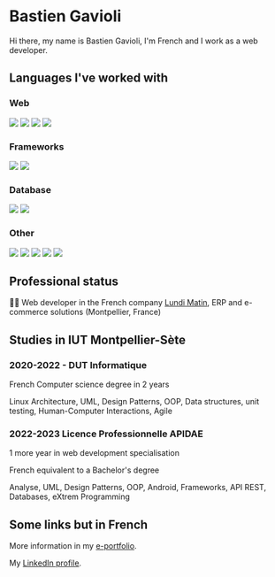 # Bastien Gavioli

Hi there, my name is Bastien Gavioli, I'm French and I work as a web developer.

## Languages I've worked with

### Web

![](https://img.shields.io/badge/HTML5-informationals?style=flat&logo=html5&color=E34F26&logoColor=fff)
![](https://img.shields.io/badge/CSS3-informationals?style=flat&logo=css3&color=1572B6&logoColor=fff)
![](https://img.shields.io/badge/JavaScript-informationals?style=flat&logo=javascript&color=C7B61A&logoColor=fff)
![](https://img.shields.io/badge/PHP-informationals?style=flat&logo=php&color=777BB4&logoColor=fff)

### Frameworks

![](https://img.shields.io/badge/Symfony-informationals?style=flat&logo=symfony&color=777BB4&logoColor=fff)
![](https://img.shields.io/badge/Vue3-informationals?style=flat&logo=vuedotjs&color=4fc08d&logoColor=fff)

### Database

![](https://img.shields.io/badge/Oracle_DBMS-informationals?style=flat&logo=oracle&color=F80000)
![](https://img.shields.io/badge/PHPMyAdmin-informationals?style=flat&logo=phpmyadmin&color=6C78AF&logoColor=FFF)

### Other

![](https://img.shields.io/badge/Java-informationals?style=flat&color=F80000)
![](https://img.shields.io/badge/Javafx-informationals?style=flat&color=F80000)
![](https://img.shields.io/badge/NodeJS-informationals?style=flat&logo=nodedotjs&color=393&logoColor=fff)
![](https://img.shields.io/badge/%20-informationals?style=flat&logo=c&color=9DADBF&logoColor=fff)
![](https://img.shields.io/badge/Python-informationals?style=flat&logo=python&color=007396&logoColor=fff)

## Professional status
👨‍💻 Web developer in the French company [Lundi Matin](https://www.lundimatin.fr/), ERP and e-commerce solutions (Montpellier, France)

## Studies in IUT Montpellier-Sète

### 2020-2022 - DUT Informatique

French Computer science degree in 2 years

Linux Architecture, UML, Design Patterns, OOP, Data structures, unit testing, Human-Computer Interactions, Agile

### 2022-2023 Licence Professionnelle APIDAE

1 more year in web development specialisation

French equivalent to a Bachelor's degree

Analyse, UML, Design Patterns, OOP, Android, Frameworks, API REST, Databases, eXtrem Programming



## Some links but in French
More information in my [e-portfolio](https://bastiengavioli.github.io/ePortfolio/).

My [LinkedIn profile](https://www.linkedin.com/in/bastien-gavioli/).

<!---
BastienGavioli/BastienGavioli is a ✨ special ✨ repository because its `README.md` (this file) appears on your GitHub profile.
You can click the Preview link to take a look at your changes.
--->
